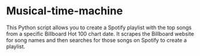 # Musical-time-machine
This Python script allows you to create a Spotify playlist with the top songs from a specific Billboard Hot 100 chart date. It scrapes the Billboard website for song names and then searches for those songs on Spotify to create a playlist.
